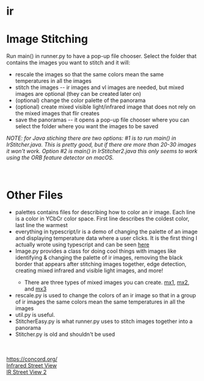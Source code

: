 # ir
<div>
  <h1>Image Stitching</h1>
  <div>Run main() in runner.py to have a pop-up file chooser. Select the folder that contains the images you want to stitch and it will:</div>
  <ul>
    <li>rescale the images so that the same colors mean the same temperatures in all the images</li>
    <li>stitch the images -- ir images and vl images are needed, but mixed images are optional (they can be created later on)</li>
    <li>(optional) change the color palette of the panorama</li>
    <li>(optional) create mixed visible light/infrared image that does not rely on the mixed images that flir creates</li>
    <li>save the panoramas -- it opens a pop-up file chooser where you can select the folder where you want the images to be saved</li>
  </ul>
  <div><i>NOTE: for Java stiching there are two options: #1 is to run main() in IrStitcher.java. This is pretty good, but if there are more than 20-30 images it won't work. Option #2 is main() in IrStitcher2.java this only seems to work using the ORB feature detector on macOS.</i></div>
  <br>
  <br>
  <h1>Other Files</h1>
  <ul>
    <li>palettes contains files for describing how to color an ir image. Each line is a color in YCbCr color space. First line describes the coldest color, last line the warmest</li>
    <li>everything in typescript/ir is a demo of changing the palette of an image and displaying temperature data where a user clicks. It 
  is the first thing I actually wrote using typescript and can be seen <a href="https://amdecker.github.io/ir/typescript-ir/">here</a></li>
    <li>Image.py provides a class for doing cool things with images like identifying & changing the palette of ir images, removing the black border that appears after stitching images together, edge detection, creating mixed infrared and visible light images, and more!</li>
        <ul>
            <li>There are three types of mixed images you can create. <a href="https://github.com/amdecker/ir/blob/master/example_images/mx1.png">mx1</a>, <a href="https://github.com/amdecker/ir/blob/master/example_images/mx2.png">mx2</a>, and <a href="https://github.com/amdecker/ir/blob/master/example_images/mx3.png">mx3</a></li>
        </ul>
    <li>rescale.py is used to change the colors of an ir image so that in a group of ir images the same colors mean the same temperatures in all the images</li>
    <li>util.py is useful.</li>
    <li>StitcherEasy.py is what runner.py uses to stitch images together into a panorama</li>
    <li>Stitcher.py is old and shouldn't be used</li>
   </ul>
  <br>
  <br>
  <a href="https://concord.org/">https://concord.org/</a>
  <br>
  <a href="http://energy.concord.org/isv/">Infrared Street View</a>
  <br>
  <a href="https://charxie.github.io/irstreetview/index.html">IR Street View 2</a>
</div>
